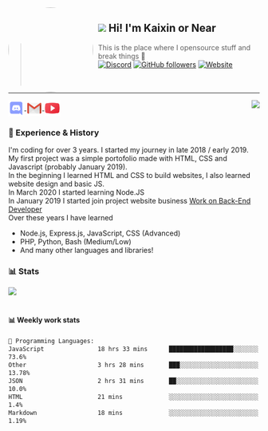 <!-- ## Hi! I'm Kaixin or Near 🖐️ -->

<img width="170" height="170" align="left" style="float: left; margin: 0 10px 0 0; border-radius: 50%;" src="https://avatars.githubusercontent.com/u/48685463?v=4">  

## <img src="https://raw.githubusercontent.com/igorkowalczyk/igorkowalczyk/master/src/images/wave.gif" width="27px"> Hi! I'm Kaixin or Near
> This is the place where I opensource stuff and break things :rofl:<br>
[![Discord](https://img.shields.io/discord/853258897321361427?label=chat&logo=discord&logoColor=cyan&style=flat-square)](https://discord.gg/kairj)
[![GitHub followers](https://img.shields.io/github/followers/GarudaID?color=333&label=Follow&logo=github&logoColor=fff&style=flat-square)](https://github.com/GarudaID?tab=followers)
[![Website](https://img.shields.io/website?down_color=red&down_message=offline&label=website&logo=firefox&logoColor=green&style=flat-square&up_color=green&up_message=online&url=zone-id.my.id)](https://zone-id.my.id/)
<br><br><br>

---

<a href="https://discord.com/users/544164729354977282">
 <img src="https://lanyard-profile-readme.vercel.app/api/447411230098063362" align="right" />
</a>

<p align="left">
 <a href="https://discord.com/users/447411230098063362" target="_blank">
  <img src="https://github.com/igorkowalczyk/igorkowalczyk/blob/master/src/images/readme/discord.svg" alt="Discord" width="32" align="center"/>
 </a>
 <a href="mailto:baharudinkorret@gmail.com" target="_blank">
  <img src="https://github.com/igorkowalczyk/igorkowalczyk/blob/master/src/images/readme/gmail.svg" alt="Email" width="32" align="center"/>
 </a>
 <a href="https://www.youtube.com/channel/UCB3gIvJ7isyfzlaq8QTcICw" target="_blank">
  <img src="https://github.com/igorkowalczyk/igorkowalczyk/blob/master/src/images/readme/youtube.svg" alt="YouTube" width="32" align="center"/>
 </a>
 <!--<a href="https://wakatime.com/@Majonezexe" target="_blank">
  <img src="https://github.com/igorkowalczyk/igorkowalczyk/blob/master/src/images/readme/wakatime.svg" alt="Wakatime" width="32" align="center"/>
 </a>-->
</p>

### 💪 Experience & History
I'm coding for over 3 years. I started my journey in late 2018 / early 2019.<br>
My first project was a simple portofolio made with HTML, CSS and Javascript (probably January 2019).<br>
In the beginning I learned HTML and CSS to build websites, I also learned website design and basic JS.<br>
In March 2020 I started learning Node.JS<br>
In January 2019 I started join project website business [Work on Back-End Developer](https://www.jangkargroups.co.id/) <br>
Over these years I have learned
 * Node.js, Express.js, JavaScript, CSS (Advanced)
 * PHP, Python, Bash (Medium/Low)
 * And many other languages and libraries!

### 📊 Stats

<a href="https://github.com/GarudaID/GarudaID">
<img src="https://github-readme-stats.vercel.app/api/top-langs/?username=GarudaID&title_color=ffffff&text_color=c9cacc&hide=html&icon_color=2bbc8a&bg_color=161b22&layout=compact&hide_border=true"/>
</a>
<br><br>

#### 📊 Weekly work stats 

```text
💬 Programming Languages: 
JavaScript               18 hrs 33 mins      ██████████████████░░░░░░░   73.6% 
Other                    3 hrs 28 mins       ███░░░░░░░░░░░░░░░░░░░░░░   13.78% 
JSON                     2 hrs 31 mins       ██░░░░░░░░░░░░░░░░░░░░░░░   10.0% 
HTML                     21 mins             ░░░░░░░░░░░░░░░░░░░░░░░░░   1.4% 
Markdown                 18 mins             ░░░░░░░░░░░░░░░░░░░░░░░░░   1.19%
